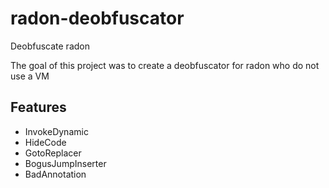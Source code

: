 # radon-deobfuscator
Deobfuscate radon

The goal of this project was to create a deobfuscator for radon who do not use a VM

## Features
* InvokeDynamic
* HideCode
* GotoReplacer
* BogusJumpInserter
* BadAnnotation
